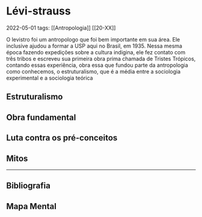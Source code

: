 # Lévi-strauss
2022-05-01
tags: [[Antropologia]] [[20-XX]]

O levistro foi um antropologo que foi bem importante em sua área. Ele inclusive ajudou a formar a USP aqui no Brasil, em 1935. Nessa mesma época fazendo expedições sobre a cultura indigina, ele fez contato com três tribos e escreveu sua primeira obra prima chamada de Tristes Trópicos, contando essas experiência, obra essa que fundou parte da antropologia como conhecemos, o estruturalismo, que é a média entre a sociologia experimental e a sociologia teórica


## Estruturalismo
## Obra fundamental
## Luta contra os pré-conceitos
## Mitos



-----------------------------------------------
## Bibliografia
## Mapa Mental